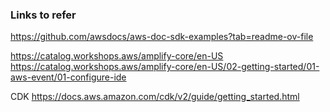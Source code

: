 ### Links to refer
https://github.com/awsdocs/aws-doc-sdk-examples?tab=readme-ov-file

https://catalog.workshops.aws/amplify-core/en-US
https://catalog.workshops.aws/amplify-core/en-US/02-getting-started/01-aws-event/01-configure-ide

CDK
https://docs.aws.amazon.com/cdk/v2/guide/getting_started.html

